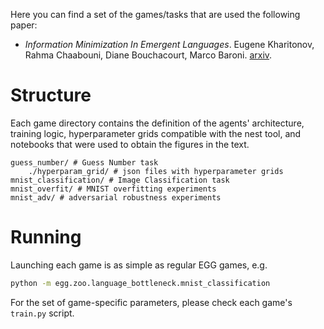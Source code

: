Here you can find a set of the games/tasks that are used the following paper:
 * _Information Minimization In Emergent Languages_. Eugene Kharitonov, Rahma Chaabouni, Diane Bouchacourt, Marco Baroni.
 [arxiv](https://arxiv.org/abs/1905.13687).

# Structure

Each game directory contains the definition of the agents' architecture, training logic, hyperparameter grids compatible
with the nest tool, and notebooks that were used to obtain the figures in the text.

```text
guess_number/ # Guess Number task
    ./hyperparam_grid/ # json files with hyperparameter grids
mnist_classification/ # Image Classification task
mnist_overfit/ # MNIST overfitting experiments
mnist_adv/ # adversarial robustness experiments
```

# Running
Launching each game is as simple as regular EGG games, e.g.
```bash
python -m egg.zoo.language_bottleneck.mnist_classification
```

For the set of game-specific parameters, please check each game's `train.py` script.
